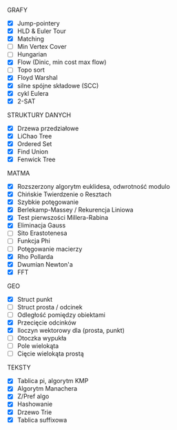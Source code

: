 GRAFY
- [x] Jump-pointery
- [x] HLD & Euler Tour
- [x] Matching
- [ ] Min Vertex Cover
- [ ] Hungarian 
- [x] Flow (Dinic, min cost max flow)
- [ ] Topo sort
- [x] Floyd Warshal
- [x] silne spójne składowe (SCC) 
- [x] cykl Eulera 
- [x] 2-SAT 

STRUKTURY DANYCH
- [x] Drzewa przedziałowe
- [x] LiChao Tree
- [x] Ordered Set
- [x] Find Union
- [x] Fenwick Tree
 
MATMA
- [x] Rozszerzony algorytm euklidesa, odwrotność modulo 
- [x] Chińskie Twierdzenie o Resztach 
- [x] Szybkie potęgowanie 
- [x] Berlekamp-Massey / Rekurencja Liniowa
- [x] Test pierwszości Millera-Rabina
- [x] Eliminacja Gauss
- [ ] Sito Erastotenesa
- [ ] Funkcja Phi
- [ ] Potęgowanie macierzy 
- [x] Rho Pollarda
- [x] Dwumian Newton'a
- [x] FFT

GEO
- [x] Struct punkt
- [ ] Struct prosta / odcinek
- [ ] Odległość pomiędzy obiektami
- [x] Przecięcie odcinków
- [x] Iloczyn wektorowy dla (prosta, punkt)
- [ ] Otoczka wypukła
- [ ] Pole wielokąta
- [ ] Cięcie wielokąta prostą

TEKSTY
- [x] Tablica pi, algorytm KMP  
- [x] Algorytm Manachera 
- [x] Z/Pref algo
- [x] Hashowanie
- [x] Drzewo Trie 
- [x] Tablica suffixowa 
